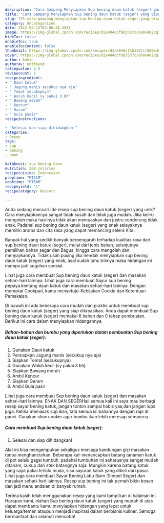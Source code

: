 ```yaml
---
description: "Cara Gampang Menyiapkan Sup bening daun katuk (seger) yang Bisa Manjain Lidah"
title: "Cara Gampang Menyiapkan Sup bening daun katuk (seger) yang Bisa Manjain Lidah"
slug: 735-cara-gampang-menyiapkan-sup-bening-daun-katuk-seger-yang-bisa-manjain-lidah
category: Uncategorized
date: 2022-05-12T03:06:28.554Z
image: https://img-global.cpcdn.com/recipes/d2a4040cfab3387c/680x482cq70/sup-bening-daun-katuk-seger-foto-resep-utama.jpg
hideToc: false
enableToc: true
enableTocContent: false
thumbnail: https://img-global.cpcdn.com/recipes/d2a4040cfab3387c/680x482cq70/sup-bening-daun-katuk-seger-foto-resep-utama.jpg
cover: https://img-global.cpcdn.com/recipes/d2a4040cfab3387c/680x482cq70/sup-bening-daun-katuk-seger-foto-resep-utama.jpg
author: Admin
authorAv: notfound
ratingvalue: 4.5
reviewcount: 6
recipeingredient:
- " Daun katuk"
- " Jagung manis secukup nya aja"
- " Tomat secukupnya"
- " Waluh kecil sy pakai 3 bh"
- " Bawang merah"
- " Kencur"
- " Garam"
- " Gula pasir"
recipeinstructions:

- "Selesai dan siap dihidangkan!"
categories:
- Resep
tags:
- sup
- bening
- daun

katakunci: sup bening daun 
nutrition: 208 calories
recipecuisine: Indonesian
preptime: "PT31M"
cooktime: "PT50M"
recipeyield: "1"
recipecategory: Dessert

---
```





Anda sedang mencari ide resep sup bening daun katuk (seger) yang unik? Cara menyiapkannya sangat tidak susah dan tidak juga mudah. Jika keliru mengolah maka hasilnya tidak akan memuaskan dan justru cenderung tidak enak. Padahal sup bening daun katuk (seger) yang enak selayaknya memiliki aroma dan cita rasa yang dapat memancing selera Kita.





Banyak hal yang sedikit banyak berpengaruh terhadap kualitas rasa dari sup bening daun katuk (seger), mulai dari jenis bahan, selanjutnya pemilihan bahan segar dan Bagus, hingga cara mengolah dan menyajikannya. Tidak usah pusing jika hendak menyiapkan sup bening daun katuk (seger) yang enak,      asal sudah tahu triknya maka hidangan ini mampu jadi suguhan spesial.














Lihat juga cara membuat Sup bening daun katuk (seger) dan masakan sehari-hari lainnya. Lihat juga cara membuat Sayur sup bening pepaya.kentang daun katuk dan masakan sehari-hari lainnya. Dengan memakai Cookpad, kamu menyetujui Kebijakan Cookie dan Ketentuan Pemakaian.






Di bawah ini ada beberapa cara mudah dan praktis untuk membuat sup bening daun katuk (seger) yang siap dikreasikan. Anda dapat membuat Sup bening daun katuk (seger) memakai 8 bahan dan 0 tahap pembuatan. Berikut ini cara dalam menyiapkan hidangannya.

<!--inarticleads1-->

##### Bahan-bahan dan bumbu yang diperlukan dalam pembuatan Sup bening daun katuk (seger):

1. Gunakan  Daun katuk
1. Persiapkan  Jagung manis (secukup nya aja)
1. Siapkan  Tomat (secukupnya)
1. Gunakan  Waluh kecil (sy pakai 3 bh)
1. Siapkan  Bawang merah
1. Ambil  Kencur
1. Siapkan  Garam
1. Ambil  Gula pasir


Lihat juga cara membuat Sup bening daun katuk (seger) dan masakan sehari-hari lainnya. ENAK DAN SEGERHaii semua kali ini saya mau berbagi resep sayur bening katuk,,jangan tonton sampai habis yaa,dan jangan lupa juga. Ketika memasak sup ikan, tata semua isi bahannya dengan rapi di panci. Gunakan slow cooker agar bumbu ikan lebih meresap sempurna. 

<!--inarticleads2-->

##### Cara membuat Sup bening daun katuk (seger):


1. Selesai dan siap dihidangkan!

Alat ini bisa mengempukan sekaligus menjaga kandungan gizi masakan tanpa menghancurkan. Beberapa kali menancapkan batang tanaman katuk di pot selalu gagal tumbuh, padahal tumbuhan ini seharusnya sangat mudah ditanam, cukup dari stek batangnya saja. Mungkin karena batang katuk yang saya pakai terlalu muda, sisa sayuran katuk yang dibeli dari pasar. Lihat juga cara membuat Sayur Bening Labu Siam (Simpel Seger) dan masakan sehari-hari lainnya. Resep sup bening ini tak pernah bikin bosan dan jadi menu andalan di banyak rumah. 

Terima kasih telah menggunakan resep yang kami tampilkan di halaman ini. Harapan kami, olahan Sup bening daun katuk (seger) yang mudah di atas dapat membantu kamu menyiapkan hidangan yang lezat untuk keluarga/teman ataupun menjadi inspirasi dalam berbisnis kuliner. Semoga bermanfaat dan selamat mencoba!
